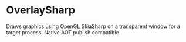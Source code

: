 # OverlaySharp
Draws graphics using OpenGL SkiaSharp on a transparent window for a target process. Native AOT publish compatible.
